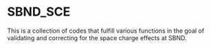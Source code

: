 # SBND_SCE
This is a collection of codes that fulfill various functions in the goal of validating and correcting for the space charge effects at SBND. 
